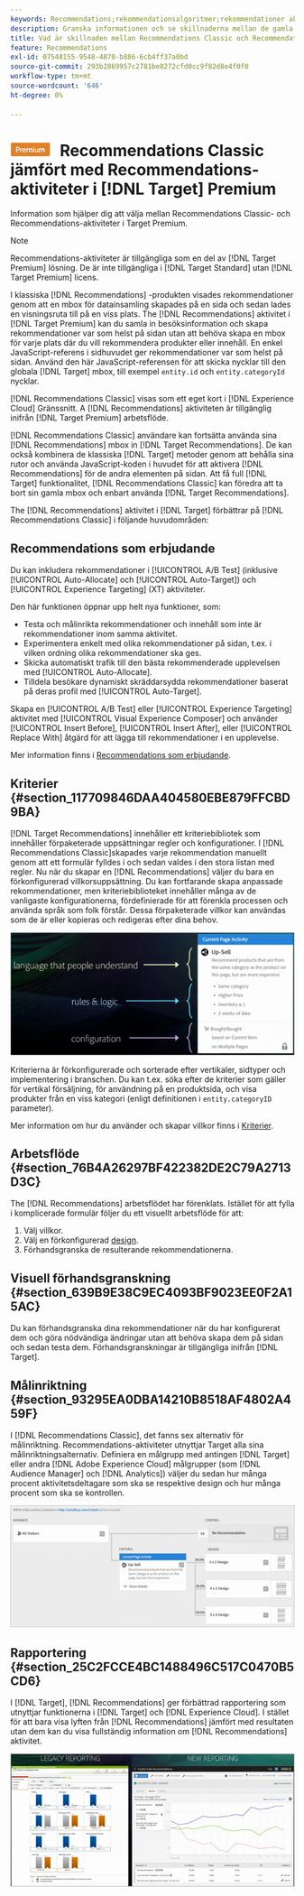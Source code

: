 ```yaml
---
keywords: Recommendations;rekommendationsalgoritmer;rekommendationer aktivitet;rekommendationer klassiska
description: Granska informationen och se skillnaderna mellan de gamla Recommendations Classic- och Recommendations-aktiviteterna i [!DNL Target] Premium.
title: Vad är skillnaden mellan Recommendations Classic och Recommendations i [!DNL Target] Premium?
feature: Recommendations
exl-id: 07548155-9548-4870-b886-6cb4ff37a0bd
source-git-commit: 293b2869957c2781be8272cfd0cc9f82d8e4f0f0
workflow-type: tm+mt
source-wordcount: '646'
ht-degree: 0%

---
```


# ![PREMIUM](/help/main/assets/premium.png) Recommendations Classic jämfört med Recommendations-aktiviteter i [!DNL Target] Premium

Information som hjälper dig att välja mellan Recommendations Classic- och Recommendations-aktiviteter i Target Premium.

>[!NOTE]
>
>Recommendations-aktiviteter är tillgängliga som en del av [!DNL Target Premium] lösning. De är inte tillgängliga i [!DNL Target Standard] utan [!DNL Target Premium] licens.

I klassiska [!DNL Recommendations] -produkten visades rekommendationer genom att en mbox för datainsamling skapades på en sida och sedan lades en visningsruta till på en viss plats. The [!DNL Recommendations] aktivitet i [!DNL Target Premium] kan du samla in besöksinformation och skapa rekommendationer var som helst på sidan utan att behöva skapa en mbox för varje plats där du vill rekommendera produkter eller innehåll. En enkel JavaScript-referens i sidhuvudet ger rekommendationer var som helst på sidan. Använd den här JavaScript-referensen för att skicka nycklar till den globala [!DNL Target] mbox, till exempel `entity.id` och `entity.categoryId` nycklar.

[!DNL Recommendations Classic] visas som ett eget kort i [!DNL Experience Cloud] Gränssnitt. A [!DNL Recommendations] aktiviteten är tillgänglig inifrån [!DNL Target Premium] arbetsflöde.

[!DNL Recommendations Classic] användare kan fortsätta använda sina [!DNL Recommendations] mbox in [!DNL Target Recommendations]. De kan också kombinera de klassiska [!DNL Target] metoder genom att behålla sina rutor och använda JavaScript-koden i huvudet för att aktivera [!DNL Recommendations] för de andra elementen på sidan. Att få full [!DNL Target] funktionalitet, [!DNL Recommendations Classic] kan föredra att ta bort sin gamla mbox och enbart använda [!DNL Target Recommendations].

The [!DNL Recommendations] aktivitet i [!DNL Target] förbättrar på [!DNL Recommendations Classic] i följande huvudområden:

## Recommendations som erbjudande

Du kan inkludera rekommendationer i [!UICONTROL A/B Test] (inklusive [!UICONTROL Auto-Allocate] och [!UICONTROL Auto-Target]) och [!UICONTROL Experience Targeting] (XT) aktiviteter.

Den här funktionen öppnar upp helt nya funktioner, som:

* Testa och målinrikta rekommendationer och innehåll som inte är rekommendationer inom samma aktivitet.
* Experimentera enkelt med olika rekommendationer på sidan, t.ex. i vilken ordning olika rekommendationer ska ges.
* Skicka automatiskt trafik till den bästa rekommenderade upplevelsen med [!UICONTROL Auto-Allocate].
* Tilldela besökare dynamiskt skräddarsydda rekommendationer baserat på deras profil med [!UICONTROL Auto-Target].

Skapa en [!UICONTROL A/B Test] eller [!UICONTROL Experience Targeting] aktivitet med [!UICONTROL Visual Experience Composer] och använder [!UICONTROL Insert Before], [!UICONTROL Insert After], eller [!UICONTROL Replace With] åtgärd för att lägga till rekommendationer i en upplevelse.

Mer information finns i [Recommendations som erbjudande](/help/main/c-recommendations/recommendations-as-an-offer.md).

## Kriterier {#section_117709846DAA404580EBE879FFCBD9BA}

[!DNL Target Recommendations] innehåller ett kriteriebibliotek som innehåller förpaketerade uppsättningar regler och konfigurationer. I [!DNL Recommendations Classic]skapades varje rekommendation manuellt genom att ett formulär fylldes i och sedan valdes i den stora listan med regler. Nu när du skapar en [!DNL Recommendations] väljer du bara en förkonfigurerad villkorsuppsättning. Du kan fortfarande skapa anpassade rekommendationer, men kriteriebiblioteket innehåller många av de vanligaste konfigurationerna, fördefinierade för att förenkla processen och använda språk som folk förstår. Dessa förpaketerade villkor kan användas som de är eller kopieras och redigeras efter dina behov.

![overview_conditions image](assets/overview_criteria.png)

Kriterierna är förkonfigurerade och sorterade efter vertikaler, sidtyper och implementering i branschen. Du kan t.ex. söka efter de kriterier som gäller för vertikal försäljning, för användning på en produktsida, och visa produkter från en viss kategori (enligt definitionen i `entity.categoryID` parameter).

Mer information om hur du använder och skapar villkor finns i [Kriterier](/help/main/c-recommendations/c-algorithms/algorithms.md).

## Arbetsflöde {#section_76B4A26297BF422382DE2C79A2713D3C}

The [!DNL Recommendations] arbetsflödet har förenklats. Istället för att fylla i komplicerade formulär följer du ett visuellt arbetsflöde för att:

1. Välj villkor.
1. Välj en förkonfigurerad [design](/help/main/c-recommendations/c-design-overview/create-design.md#task_CC5BD28C364742218C1ACAF0D45E0E14).
1. Förhandsgranska de resulterande rekommendationerna.

## Visuell förhandsgranskning {#section_639B9E38C9EC4093BF9023EE0F2A15AC}

Du kan förhandsgranska dina rekommendationer när du har konfigurerat dem och göra nödvändiga ändringar utan att behöva skapa dem på sidan och sedan testa dem. Förhandsgranskningar är tillgängliga inifrån [!DNL Target].

## Målinriktning {#section_93295EA0DBA14210B8518AF4802A459F}

I [!DNL Recommendations Classic], det fanns sex alternativ för målinriktning. Recommendations-aktiviteter utnyttjar Target alla sina målinriktningsalternativ. Definiera en målgrupp med antingen [!DNL Target] eller andra [!DNL Adobe Experience Cloud] målgrupper (som [!DNL Audience Manager] och [!DNL Analytics]) väljer du sedan hur många procent aktivitetsdeltagare som ska se respektive design och hur många procent som ska se kontrollen.

![overview_targeting image](assets/overview_targeting.png)

## Rapportering {#section_25C2FCCE4BC1488496C517C0470B5CD6}

I [!DNL Target], [!DNL Recommendations] ger förbättrad rapportering som utnyttjar funktionerna i [!DNL Target] och [!DNL Experience Cloud]. I stället för att bara visa lyften från [!DNL Recommendations] jämfört med resultaten utan dem kan du visa fullständig information om [!DNL Recommendations] aktivitet.

![overview_report image](assets/overview_report.png)
